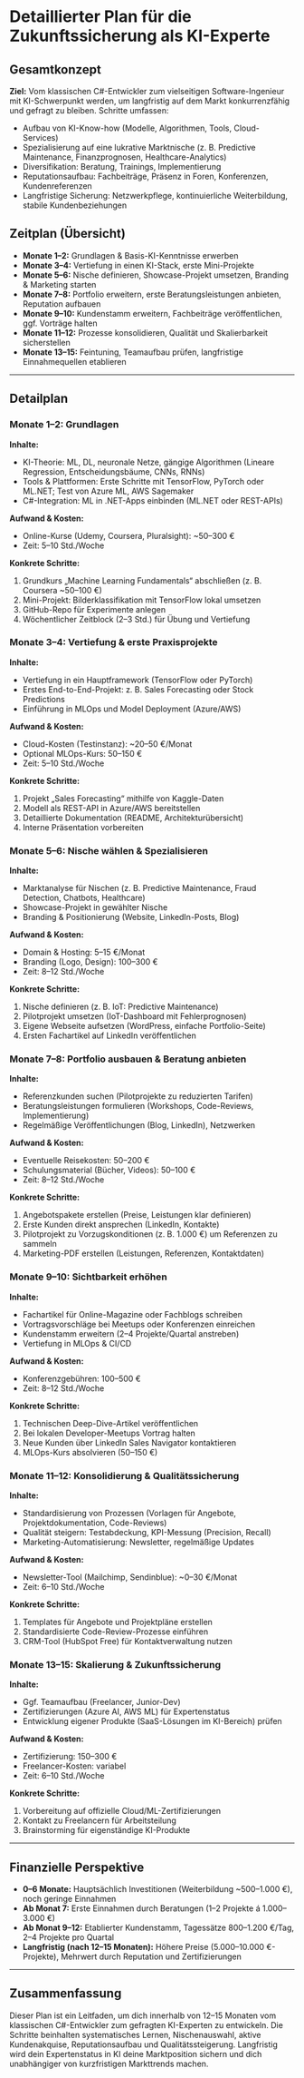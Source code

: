 # Detaillierter Plan für die Zukunftssicherung als KI-Experte

## Gesamtkonzept

**Ziel:** Vom klassischen C#-Entwickler zum vielseitigen Software-Ingenieur mit KI-Schwerpunkt werden, um langfristig auf dem Markt konkurrenzfähig und gefragt zu bleiben. Schritte umfassen:  
- Aufbau von KI-Know-how (Modelle, Algorithmen, Tools, Cloud-Services)  
- Spezialisierung auf eine lukrative Marktnische (z. B. Predictive Maintenance, Finanzprognosen, Healthcare-Analytics)  
- Diversifikation: Beratung, Trainings, Implementierung  
- Reputationsaufbau: Fachbeiträge, Präsenz in Foren, Konferenzen, Kundenreferenzen  
- Langfristige Sicherung: Netzwerkpflege, kontinuierliche Weiterbildung, stabile Kundenbeziehungen

## Zeitplan (Übersicht)

- **Monate 1–2:** Grundlagen & Basis-KI-Kenntnisse erwerben  
- **Monate 3–4:** Vertiefung in einen KI-Stack, erste Mini-Projekte  
- **Monate 5–6:** Nische definieren, Showcase-Projekt umsetzen, Branding & Marketing starten  
- **Monate 7–8:** Portfolio erweitern, erste Beratungsleistungen anbieten, Reputation aufbauen  
- **Monate 9–10:** Kundenstamm erweitern, Fachbeiträge veröffentlichen, ggf. Vorträge halten  
- **Monate 11–12:** Prozesse konsolidieren, Qualität und Skalierbarkeit sicherstellen  
- **Monate 13–15:** Feintuning, Teamaufbau prüfen, langfristige Einnahmequellen etablieren

---

## Detailplan

### Monate 1–2: Grundlagen

**Inhalte:**  
- KI-Theorie: ML, DL, neuronale Netze, gängige Algorithmen (Lineare Regression, Entscheidungsbäume, CNNs, RNNs)  
- Tools & Plattformen: Erste Schritte mit TensorFlow, PyTorch oder ML.NET; Test von Azure ML, AWS Sagemaker  
- C#-Integration: ML in .NET-Apps einbinden (ML.NET oder REST-APIs)

**Aufwand & Kosten:**  
- Online-Kurse (Udemy, Coursera, Pluralsight): ~50–300 €  
- Zeit: 5–10 Std./Woche

**Konkrete Schritte:**  
1. Grundkurs „Machine Learning Fundamentals“ abschließen (z. B. Coursera ~50–100 €)  
2. Mini-Projekt: Bilderklassifikation mit TensorFlow lokal umsetzen  
3. GitHub-Repo für Experimente anlegen  
4. Wöchentlicher Zeitblock (2–3 Std.) für Übung und Vertiefung

### Monate 3–4: Vertiefung & erste Praxisprojekte

**Inhalte:**  
- Vertiefung in ein Hauptframework (TensorFlow oder PyTorch)  
- Erstes End-to-End-Projekt: z. B. Sales Forecasting oder Stock Predictions  
- Einführung in MLOps und Model Deployment (Azure/AWS)

**Aufwand & Kosten:**  
- Cloud-Kosten (Testinstanz): ~20–50 €/Monat  
- Optional MLOps-Kurs: 50–150 €  
- Zeit: 5–10 Std./Woche

**Konkrete Schritte:**  
1. Projekt „Sales Forecasting“ mithilfe von Kaggle-Daten  
2. Modell als REST-API in Azure/AWS bereitstellen  
3. Detaillierte Dokumentation (README, Architekturübersicht)  
4. Interne Präsentation vorbereiten

### Monate 5–6: Nische wählen & Spezialisieren

**Inhalte:**  
- Marktanalyse für Nischen (z. B. Predictive Maintenance, Fraud Detection, Chatbots, Healthcare)  
- Showcase-Projekt in gewählter Nische  
- Branding & Positionierung (Website, LinkedIn-Posts, Blog)

**Aufwand & Kosten:**  
- Domain & Hosting: 5–15 €/Monat  
- Branding (Logo, Design): 100–300 €  
- Zeit: 8–12 Std./Woche

**Konkrete Schritte:**  
1. Nische definieren (z. B. IoT: Predictive Maintenance)  
2. Pilotprojekt umsetzen (IoT-Dashboard mit Fehlerprognosen)  
3. Eigene Webseite aufsetzen (WordPress, einfache Portfolio-Seite)  
4. Ersten Fachartikel auf LinkedIn veröffentlichen

### Monate 7–8: Portfolio ausbauen & Beratung anbieten

**Inhalte:**  
- Referenzkunden suchen (Pilotprojekte zu reduzierten Tarifen)  
- Beratungsleistungen formulieren (Workshops, Code-Reviews, Implementierung)  
- Regelmäßige Veröffentlichungen (Blog, LinkedIn), Netzwerken

**Aufwand & Kosten:**  
- Eventuelle Reisekosten: 50–200 €  
- Schulungsmaterial (Bücher, Videos): 50–100 €  
- Zeit: 8–12 Std./Woche

**Konkrete Schritte:**  
1. Angebotspakete erstellen (Preise, Leistungen klar definieren)  
2. Erste Kunden direkt ansprechen (LinkedIn, Kontakte)  
3. Pilotprojekt zu Vorzugskonditionen (z. B. 1.000 €) um Referenzen zu sammeln  
4. Marketing-PDF erstellen (Leistungen, Referenzen, Kontaktdaten)

### Monate 9–10: Sichtbarkeit erhöhen

**Inhalte:**  
- Fachartikel für Online-Magazine oder Fachblogs schreiben  
- Vortragsvorschläge bei Meetups oder Konferenzen einreichen  
- Kundenstamm erweitern (2–4 Projekte/Quartal anstreben)  
- Vertiefung in MLOps & CI/CD

**Aufwand & Kosten:**  
- Konferenzgebühren: 100–500 €  
- Zeit: 8–12 Std./Woche

**Konkrete Schritte:**  
1. Technischen Deep-Dive-Artikel veröffentlichen  
2. Bei lokalen Developer-Meetups Vortrag halten  
3. Neue Kunden über LinkedIn Sales Navigator kontaktieren  
4. MLOps-Kurs absolvieren (50–150 €)

### Monate 11–12: Konsolidierung & Qualitätssicherung

**Inhalte:**  
- Standardisierung von Prozessen (Vorlagen für Angebote, Projektdokumentation, Code-Reviews)  
- Qualität steigern: Testabdeckung, KPI-Messung (Precision, Recall)  
- Marketing-Automatisierung: Newsletter, regelmäßige Updates

**Aufwand & Kosten:**  
- Newsletter-Tool (Mailchimp, Sendinblue): ~0–30 €/Monat  
- Zeit: 6–10 Std./Woche

**Konkrete Schritte:**  
1. Templates für Angebote und Projektpläne erstellen  
2. Standardisierte Code-Review-Prozesse einführen  
3. CRM-Tool (HubSpot Free) für Kontaktverwaltung nutzen

### Monate 13–15: Skalierung & Zukunftssicherung

**Inhalte:**  
- Ggf. Teamaufbau (Freelancer, Junior-Dev)  
- Zertifizierungen (Azure AI, AWS ML) für Expertenstatus  
- Entwicklung eigener Produkte (SaaS-Lösungen im KI-Bereich) prüfen

**Aufwand & Kosten:**  
- Zertifizierung: 150–300 €  
- Freelancer-Kosten: variabel  
- Zeit: 6–10 Std./Woche

**Konkrete Schritte:**  
1. Vorbereitung auf offizielle Cloud/ML-Zertifizierungen  
2. Kontakt zu Freelancern für Arbeitsteilung  
3. Brainstorming für eigenständige KI-Produkte

---

## Finanzielle Perspektive

- **0–6 Monate:** Hauptsächlich Investitionen (Weiterbildung ~500–1.000 €), noch geringe Einnahmen  
- **Ab Monat 7:** Erste Einnahmen durch Beratungen (1–2 Projekte á 1.000–3.000 €)  
- **Ab Monat 9–12:** Etablierter Kundenstamm, Tagessätze 800–1.200 €/Tag, 2–4 Projekte pro Quartal  
- **Langfristig (nach 12–15 Monaten):** Höhere Preise (5.000–10.000 €-Projekte), Mehrwert durch Reputation und Zertifizierungen

---

## Zusammenfassung

Dieser Plan ist ein Leitfaden, um dich innerhalb von 12–15 Monaten vom klassischen C#-Entwickler zum gefragten KI-Experten zu entwickeln. Die Schritte beinhalten systematisches Lernen, Nischenauswahl, aktive Kundenakquise, Reputationsaufbau und Qualitätssteigerung. Langfristig wird dein Expertenstatus in KI deine Marktposition sichern und dich unabhängiger von kurzfristigen Markttrends machen.
